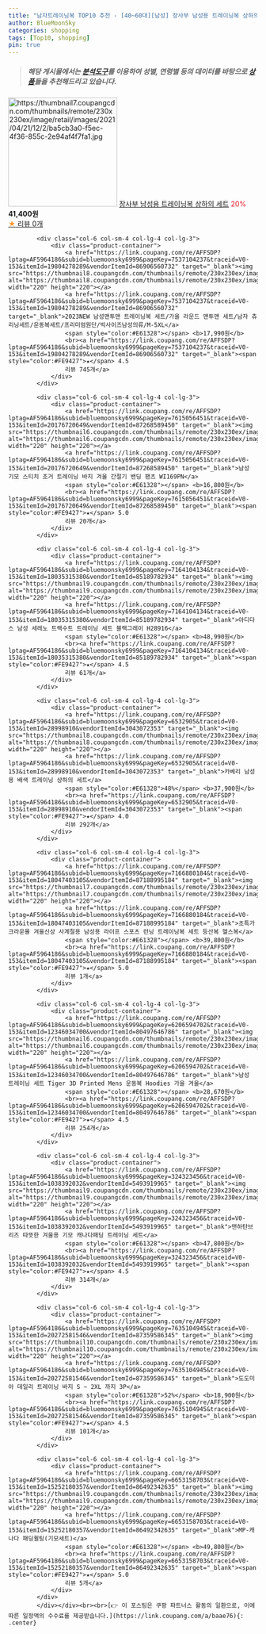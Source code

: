 ```yaml
---
title: "남자트레이닝복 TOP10 추천 - [40~60대][남성] 장사부 남성용 트레이닝복 상하의 세트"
author: BlueMoonSky
categories: shopping
tags: [Top10, shopping]
pin: true
---
```


> ##### 해당 게시물에서는 [**분석도구**](https://itemscout.io/)를 이용하여 **성별**, **연령별** 등의 데이터를 바탕으로 [**상품**](https://link.coupang.com/a/baae76)들을 추천해드리고 있습니다.
<div class="container"><div class="row">
            <div class="col-6 col-sm-4 col-lg-4 col-lg-3">
                <div class="product-container">
                    <a href="https://link.coupang.com/re/AFFSDP?lptag=AF5964186&subid=bluemoonsky6999&pageKey=2229496707&traceid=V0-153&itemId=3803919225&vendorItemId=75309490303" target="_blank"><img src="https://thumbnail7.coupangcdn.com/thumbnails/remote/230x230ex/image/retail/images/2021/04/21/12/2/ba5cb3a0-f5ec-4f36-855c-2e94af4f7fa1.jpg" alt="https://thumbnail7.coupangcdn.com/thumbnails/remote/230x230ex/image/retail/images/2021/04/21/12/2/ba5cb3a0-f5ec-4f36-855c-2e94af4f7fa1.jpg" width="220" height="220"></a>
                    <a href="https://link.coupang.com/re/AFFSDP?lptag=AF5964186&subid=bluemoonsky6999&pageKey=2229496707&traceid=V0-153&itemId=3803919225&vendorItemId=75309490303" target="_blank">장사부 남성용 트레이닝복 상하의 세트</a>
                    <span style="color:#E61328">20%</span> <b>41,400원</b>
                    <br><a href="https://link.coupang.com/re/AFFSDP?lptag=AF5964186&subid=bluemoonsky6999&pageKey=2229496707&traceid=V0-153&itemId=3803919225&vendorItemId=75309490303" target="_blank"><span style="color:#FE9427">★</span> 
                    리뷰 0개</a>
                </div>
            </div>
            
            <div class="col-6 col-sm-4 col-lg-4 col-lg-3">
                <div class="product-container">
                    <a href="https://link.coupang.com/re/AFFSDP?lptag=AF5964186&subid=bluemoonsky6999&pageKey=7537104237&traceid=V0-153&itemId=19804278289&vendorItemId=86906560732" target="_blank"><img src="https://thumbnail8.coupangcdn.com/thumbnails/remote/230x230ex/image/vendor_inventory/e5f8/350401bddb8765bd5bef00cbc8bacfa21c2c1b67a4776dd461a7b3000767.jpg" alt="https://thumbnail8.coupangcdn.com/thumbnails/remote/230x230ex/image/vendor_inventory/e5f8/350401bddb8765bd5bef00cbc8bacfa21c2c1b67a4776dd461a7b3000767.jpg" width="220" height="220"></a>
                    <a href="https://link.coupang.com/re/AFFSDP?lptag=AF5964186&subid=bluemoonsky6999&pageKey=7537104237&traceid=V0-153&itemId=19804278289&vendorItemId=86906560732" target="_blank">2023NEW 남성맨투맨 트레이닝복 세트/가을 라운드 맨투맨 세트/남자 츄리닝세트/운동복세트/프리미엄원단/빅사이즈남성의류/M-5XL</a>
                    <span style="color:#E61328"></span> <b>17,990원</b>
                    <br><a href="https://link.coupang.com/re/AFFSDP?lptag=AF5964186&subid=bluemoonsky6999&pageKey=7537104237&traceid=V0-153&itemId=19804278289&vendorItemId=86906560732" target="_blank"><span style="color:#FE9427">★</span> 4.5
                    리뷰 745개</a>
                </div>
            </div>
            
            <div class="col-6 col-sm-4 col-lg-4 col-lg-3">
                <div class="product-container">
                    <a href="https://link.coupang.com/re/AFFSDP?lptag=AF5964186&subid=bluemoonsky6999&pageKey=7615056451&traceid=V0-153&itemId=20176720649&vendorItemId=87268589450" target="_blank"><img src="https://thumbnail6.coupangcdn.com/thumbnails/remote/230x230ex/image/vendor_inventory/cf51/60cc29a2753b44b4b2cafc68fe8c5cfeae5974118c8e1eb263e3ec37eef9.jpg" alt="https://thumbnail6.coupangcdn.com/thumbnails/remote/230x230ex/image/vendor_inventory/cf51/60cc29a2753b44b4b2cafc68fe8c5cfeae5974118c8e1eb263e3ec37eef9.jpg" width="220" height="220"></a>
                    <a href="https://link.coupang.com/re/AFFSDP?lptag=AF5964186&subid=bluemoonsky6999&pageKey=7615056451&traceid=V0-153&itemId=20176720649&vendorItemId=87268589450" target="_blank">남성 기모 스티치 조거 트레이닝 바지 겨울 간절기 밴딩 팬츠 WI169PN</a>
                    <span style="color:#E61328"></span> <b>16,800원</b>
                    <br><a href="https://link.coupang.com/re/AFFSDP?lptag=AF5964186&subid=bluemoonsky6999&pageKey=7615056451&traceid=V0-153&itemId=20176720649&vendorItemId=87268589450" target="_blank"><span style="color:#FE9427">★</span> 5.0
                    리뷰 20개</a>
                </div>
            </div>
            
            <div class="col-6 col-sm-4 col-lg-4 col-lg-3">
                <div class="product-container">
                    <a href="https://link.coupang.com/re/AFFSDP?lptag=AF5964186&subid=bluemoonsky6999&pageKey=7164104134&traceid=V0-153&itemId=18035315380&vendorItemId=85189782934" target="_blank"><img src="https://thumbnail9.coupangcdn.com/thumbnails/remote/230x230ex/image/vendor_inventory/5d11/1ed7dc900ab6d21d80e9d193bb922484b189590455011ddda82643c2ef9e.jpg" alt="https://thumbnail9.coupangcdn.com/thumbnails/remote/230x230ex/image/vendor_inventory/5d11/1ed7dc900ab6d21d80e9d193bb922484b189590455011ddda82643c2ef9e.jpg" width="220" height="220"></a>
                    <a href="https://link.coupang.com/re/AFFSDP?lptag=AF5964186&subid=bluemoonsky6999&pageKey=7164104134&traceid=V0-153&itemId=18035315380&vendorItemId=85189782934" target="_blank">아디다스 남성 세레노 트랙수트 트레이닝 세트 블랙그레이 H28916</a>
                    <span style="color:#E61328"></span> <b>48,990원</b>
                    <br><a href="https://link.coupang.com/re/AFFSDP?lptag=AF5964186&subid=bluemoonsky6999&pageKey=7164104134&traceid=V0-153&itemId=18035315380&vendorItemId=85189782934" target="_blank"><span style="color:#FE9427">★</span> 4.5
                    리뷰 61개</a>
                </div>
            </div>
            
            <div class="col-6 col-sm-4 col-lg-4 col-lg-3">
                <div class="product-container">
                    <a href="https://link.coupang.com/re/AFFSDP?lptag=AF5964186&subid=bluemoonsky6999&pageKey=6532905&traceid=V0-153&itemId=28998910&vendorItemId=3043072353" target="_blank"><img src="https://thumbnail8.coupangcdn.com/thumbnails/remote/230x230ex/image/vendor_inventory/b2f3/167efb5e9b1661aff7e681ec27c9215c4512debb884a00aa5fa928a7a6f6.jpg" alt="https://thumbnail8.coupangcdn.com/thumbnails/remote/230x230ex/image/vendor_inventory/b2f3/167efb5e9b1661aff7e681ec27c9215c4512debb884a00aa5fa928a7a6f6.jpg" width="220" height="220"></a>
                    <a href="https://link.coupang.com/re/AFFSDP?lptag=AF5964186&subid=bluemoonsky6999&pageKey=6532905&traceid=V0-153&itemId=28998910&vendorItemId=3043072353" target="_blank">카베리 남성용 배색 트레이닝 상하의 세트</a>
                    <span style="color:#E61328">48%</span> <b>37,900원</b>
                    <br><a href="https://link.coupang.com/re/AFFSDP?lptag=AF5964186&subid=bluemoonsky6999&pageKey=6532905&traceid=V0-153&itemId=28998910&vendorItemId=3043072353" target="_blank"><span style="color:#FE9427">★</span> 4.0
                    리뷰 292개</a>
                </div>
            </div>
            
            <div class="col-6 col-sm-4 col-lg-4 col-lg-3">
                <div class="product-container">
                    <a href="https://link.coupang.com/re/AFFSDP?lptag=AF5964186&subid=bluemoonsky6999&pageKey=7166880184&traceid=V0-153&itemId=18047403105&vendorItemId=87188995184" target="_blank"><img src="https://thumbnail7.coupangcdn.com/thumbnails/remote/230x230ex/image/vendor_inventory/ecf6/b73fb3494c5fd3285d3c24eca8c5b61a5e60ff33c5d603c1daccf3db2ae2.jpg" alt="https://thumbnail7.coupangcdn.com/thumbnails/remote/230x230ex/image/vendor_inventory/ecf6/b73fb3494c5fd3285d3c24eca8c5b61a5e60ff33c5d603c1daccf3db2ae2.jpg" width="220" height="220"></a>
                    <a href="https://link.coupang.com/re/AFFSDP?lptag=AF5964186&subid=bluemoonsky6999&pageKey=7166880184&traceid=V0-153&itemId=18047403105&vendorItemId=87188995184" target="_blank">초특가 크라운몰 겨울신상 사계절용 남성용 라이프 스포츠 런닝 트레이닝복 세트 등산복 헬스복</a>
                    <span style="color:#E61328"></span> <b>39,800원</b>
                    <br><a href="https://link.coupang.com/re/AFFSDP?lptag=AF5964186&subid=bluemoonsky6999&pageKey=7166880184&traceid=V0-153&itemId=18047403105&vendorItemId=87188995184" target="_blank"><span style="color:#FE9427">★</span> 5.0
                    리뷰 1개</a>
                </div>
            </div>
            
            <div class="col-6 col-sm-4 col-lg-4 col-lg-3">
                <div class="product-container">
                    <a href="https://link.coupang.com/re/AFFSDP?lptag=AF5964186&subid=bluemoonsky6999&pageKey=6206594702&traceid=V0-153&itemId=12346034700&vendorItemId=80497646786" target="_blank"><img src="https://thumbnail6.coupangcdn.com/thumbnails/remote/230x230ex/image/vendor_inventory/3ced/ca8b6aa3c939149775e14d576a62fea2a536e02d1368dae3624d9c4ec91f.jpg" alt="https://thumbnail6.coupangcdn.com/thumbnails/remote/230x230ex/image/vendor_inventory/3ced/ca8b6aa3c939149775e14d576a62fea2a536e02d1368dae3624d9c4ec91f.jpg" width="220" height="220"></a>
                    <a href="https://link.coupang.com/re/AFFSDP?lptag=AF5964186&subid=bluemoonsky6999&pageKey=6206594702&traceid=V0-153&itemId=12346034700&vendorItemId=80497646786" target="_blank">남성 트레이닝 세트 Tiger 3D Printed Mens 운동복 Hoodies 가을 겨울</a>
                    <span style="color:#E61328"></span> <b>28,670원</b>
                    <br><a href="https://link.coupang.com/re/AFFSDP?lptag=AF5964186&subid=bluemoonsky6999&pageKey=6206594702&traceid=V0-153&itemId=12346034700&vendorItemId=80497646786" target="_blank"><span style="color:#FE9427">★</span> 4.5
                    리뷰 254개</a>
                </div>
            </div>
            
            <div class="col-6 col-sm-4 col-lg-4 col-lg-3">
                <div class="product-container">
                    <a href="https://link.coupang.com/re/AFFSDP?lptag=AF5964186&subid=bluemoonsky6999&pageKey=324323456&traceid=V0-153&itemId=1038392032&vendorItemId=5493919965" target="_blank"><img src="https://thumbnail9.coupangcdn.com/thumbnails/remote/230x230ex/image/vendor_inventory/7273/01680c08acb315901a7624ca2741ed670fcc0a1d474be1c2da5142097b34.jpg" alt="https://thumbnail9.coupangcdn.com/thumbnails/remote/230x230ex/image/vendor_inventory/7273/01680c08acb315901a7624ca2741ed670fcc0a1d474be1c2da5142097b34.jpg" width="220" height="220"></a>
                    <a href="https://link.coupang.com/re/AFFSDP?lptag=AF5964186&subid=bluemoonsky6999&pageKey=324323456&traceid=V0-153&itemId=1038392032&vendorItemId=5493919965" target="_blank">맨하탄브리즈 따뜻한 겨울용 기모 캐나다패딩 트레이닝 세트</a>
                    <span style="color:#E61328"></span> <b>47,800원</b>
                    <br><a href="https://link.coupang.com/re/AFFSDP?lptag=AF5964186&subid=bluemoonsky6999&pageKey=324323456&traceid=V0-153&itemId=1038392032&vendorItemId=5493919965" target="_blank"><span style="color:#FE9427">★</span> 4.5
                    리뷰 314개</a>
                </div>
            </div>
            
            <div class="col-6 col-sm-4 col-lg-4 col-lg-3">
                <div class="product-container">
                    <a href="https://link.coupang.com/re/AFFSDP?lptag=AF5964186&subid=bluemoonsky6999&pageKey=7635104945&traceid=V0-153&itemId=20272581546&vendorItemId=87359586345" target="_blank"><img src="https://thumbnail10.coupangcdn.com/thumbnails/remote/230x230ex/image/vendor_inventory/dc06/3b7e673cbfdf5e9b75a5d8f2f9763866e132177401c972c459ca18525e3e.jpg" alt="https://thumbnail10.coupangcdn.com/thumbnails/remote/230x230ex/image/vendor_inventory/dc06/3b7e673cbfdf5e9b75a5d8f2f9763866e132177401c972c459ca18525e3e.jpg" width="220" height="220"></a>
                    <a href="https://link.coupang.com/re/AFFSDP?lptag=AF5964186&subid=bluemoonsky6999&pageKey=7635104945&traceid=V0-153&itemId=20272581546&vendorItemId=87359586345" target="_blank">도도미아 데일리 트레이닝 바지 S ~ 2XL 까지 3P</a>
                    <span style="color:#E61328">52%</span> <b>18,900원</b>
                    <br><a href="https://link.coupang.com/re/AFFSDP?lptag=AF5964186&subid=bluemoonsky6999&pageKey=7635104945&traceid=V0-153&itemId=20272581546&vendorItemId=87359586345" target="_blank"><span style="color:#FE9427">★</span> 4.5
                    리뷰 101개</a>
                </div>
            </div>
            
            <div class="col-6 col-sm-4 col-lg-4 col-lg-3">
                <div class="product-container">
                    <a href="https://link.coupang.com/re/AFFSDP?lptag=AF5964186&subid=bluemoonsky6999&pageKey=6653158703&traceid=V0-153&itemId=15252180357&vendorItemId=86492342635" target="_blank"><img src="https://thumbnail9.coupangcdn.com/thumbnails/remote/230x230ex/image/vendor_inventory/cc53/416c073bf41bf14aabd4f659e7a369620cd8a497cd076dba272d38e75259.jpg" alt="https://thumbnail9.coupangcdn.com/thumbnails/remote/230x230ex/image/vendor_inventory/cc53/416c073bf41bf14aabd4f659e7a369620cd8a497cd076dba272d38e75259.jpg" width="220" height="220"></a>
                    <a href="https://link.coupang.com/re/AFFSDP?lptag=AF5964186&subid=bluemoonsky6999&pageKey=6653158703&traceid=V0-153&itemId=15252180357&vendorItemId=86492342635" target="_blank">MP-캐나다 패딩퀼팅(기모세트)</a>
                    <span style="color:#E61328"></span> <b>49,800원</b>
                    <br><a href="https://link.coupang.com/re/AFFSDP?lptag=AF5964186&subid=bluemoonsky6999&pageKey=6653158703&traceid=V0-153&itemId=15252180357&vendorItemId=86492342635" target="_blank"><span style="color:#FE9427">★</span> 5.0
                    리뷰 5개</a>
                </div>
            </div>
            </div></div><br><br>[👉 이 포스팅은 쿠팡 파트너스 활동의 일환으로, 이에 따른 일정액의 수수료를 제공받습니다.](https://link.coupang.com/a/baae76){: .center}